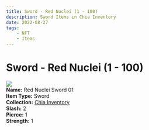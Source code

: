 ```yaml
---
title: Sword - Red Nuclei (1 - 100)
description: Sword Items in Chia Inventory
date: 2022-08-27
tags:
    - NFT
    - Items
---
```


# Sword - Red Nuclei (1 - 100)
<div class="item_thumbnail">
<img loading="lazy" src="https://i6b5oljksfziqkgn3cta7ntntqboilc6i6stfvwwznwutpunm4.arweave.net/R4PXLSqRcogozdimD7ZtnALkLF-5HpTLW1sttSb6NZ0"><br/>
<div><strong>Name:</strong> Red Nuclei Sword 01</div>
<div><strong>Item Type:</strong> Sword</div>
<div><strong>Collection:</strong> <a href="https://www.spacescan.io/xch/nft/collection/col16fpva26fhdjp2echs3cr7c30gzl7qe67hu9grtsjcqldz354asjsyzp6wx">Chia Inventory</a></div>
<div><strong>Slash:</strong> 2</div>
<div><strong>Pierce:</strong> 1</div>
<div><strong>Strength:</strong> 1</div>
</div>

